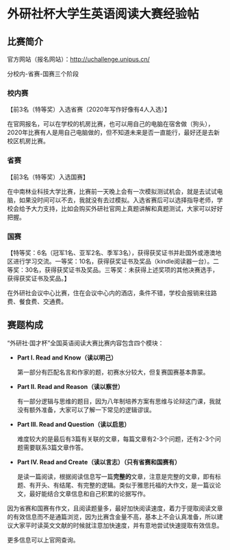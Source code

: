 # 外研社杯大学生英语阅读大赛经验帖

## 比赛简介

官方网站（报名网站）：http://uchallenge.unipus.cn/

分校内-省赛-国赛三个阶段

### 校内赛

【前3名（特等奖）入选省赛（2020年写作好像有4人入选）】

在官网报名，可以在学校的机房比赛，也可以用自己的电脑在宿舍做（狗头），2020年比赛有人是用自己电脑做的，但不知道未来是否一直能行，最好还是去新校区机房比赛。

### 省赛

【前3名（特等奖）入选国赛】

在中南林业科技大学比赛，比赛前一天晚上会有一次模拟测试机会，就是去试试电脑，如果没时间可以不去，我就没有去过模拟。入选省赛后可以选择指导老师，学校会给予大力支持，比如会购买外研社官网上真题讲解和真题测试，大家可以好好把握。

### 国赛

【特等奖：6名（冠军1名、亚军2名、季军3名），获得获奖证书并赴国外或港澳地区进行学习交流。一等奖：10名，获得获奖证书及奖品（kindle阅读器一台）。二等奖：30名，获得获奖证书及奖品。三等奖：未获得上述奖项的其他决赛选手，获得获奖证书及奖品。】

在外研社会议中心比赛，住在会议中心内的酒店，条件不错，学校会报销来往路费、餐食费、交通费。

## 赛题构成

“外研社·国才杯”全国英语阅读大赛比赛内容包含四个模块：

+ **Part I. Read and Know（读以明己）**

    第一部分有匹配名言和作家的题，初赛水分较大，但复赛国赛基本靠蒙。

+ **Part II. Read and Reason（读以察世）**

    有一部分逻辑与思维的题目，因为八年制培养方案有思维与论辩这门课，我就没有额外准备，大家可以了解一下常见的逻辑谬误。

+ **Part III. Read and Question（读以启思）**

    难度较大的是最后有3篇有关联的文章，每篇文章有2-3个问题，还有2-3个问题需要联系3篇文章作答。

+ **Part IV. Read and Create（读以言志）（只有省赛和国赛有）**

    是读一篇阅读，根据阅读信息写一篇**完整的**文章，注意是完整的文章，即有标题、有开头、有结尾、有完整的逻辑。类似于雅思托福的大作文，是一篇议论文，最好能结合文章信息和自己积累的论据写作。

因为省赛和国赛有作文，且阅读题量多，最好加快阅读速度，着力于提取阅读文章的有效信息而不是通篇浏览，因为比赛含金量不高，基本上不会认真准备，所以建议大家平时读英文文献的时候就注意加快速度，并有意地尝试快速提取有效信息。

更多信息可以上官网查询。